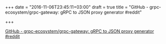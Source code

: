 +++
date = "2016-11-06T23:45:11+03:00"
draft = true
title = "GitHub - grpc-ecosystem/grpc-gateway: gRPC to JSON proxy generator  #reddit"

+++

<p><a href="https://t.co/dCDF7IDHMe">GitHub - grpc-ecosystem/grpc-gateway: gRPC to JSON proxy generator  #reddit</a></p>
